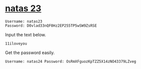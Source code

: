 # [natas 23](http://natas23.natas.labs.overthewire.org)

    Username: natas23
    Password: D0vlad33nQF0Hz2EP255TP5wSW9ZsRSE

Input the text below.

    11iloveyou

Get the password easily.

    Username: natas24 Password: OsRmXFguozKpTZZ5X14zNO43379LZveg

